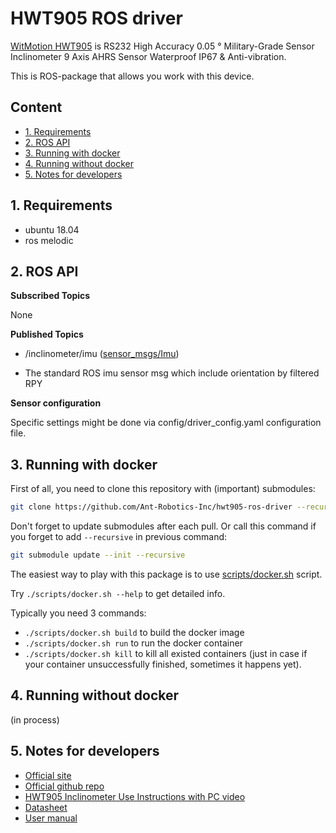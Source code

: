 # HWT905 ROS driver

[WitMotion HWT905](https://www.wit-motion.com/9-axis/witmotion-hwt905-rs232-high.html) is RS232 High Accuracy 0.05 ° Military-Grade Sensor Inclinometer 9 Axis AHRS Sensor Waterproof IP67 & Anti-vibration.

This is ROS-package that allows you work with this device.

## Content
  - [1. Requirements](#1-requirements)
  - [2. ROS API](#2-ros-api)
  - [3. Running with docker](#3-running-with-docker)
  - [4. Running without docker](#4-running-without-docker)
  - [5. Notes for developers](#5-notes-for-developers)

## 1. Requirements

- ubuntu 18.04
- ros melodic

## 2. ROS API

**Subscribed Topics**

None

**Published Topics**

- /inclinometer/imu ([sensor_msgs/Imu](http://docs.ros.org/en/melodic/api/sensor_msgs/html/msg/Imu.html))
* The standard ROS imu sensor msg which include orientation by filtered RPY

**Sensor configuration**

Specific settings might be done via config/driver_config.yaml configuration file.

## 3. Running with docker

First of all, you need to clone this repository with (important) submodules:

```bash
git clone https://github.com/Ant-Robotics-Inc/hwt905-ros-driver --recursive
```

Don't forget to update submodules after each pull. Or call this command if you forget to add `--recursive` in previous command:

```bash
git submodule update --init --recursive
```

The easiest way to play with this package is to use [scripts/docker.sh](scripts/docker.sh) script.

Try `./scripts/docker.sh --help` to get detailed info.

Typically you need 3 commands:
- `./scripts/docker.sh build` to build the docker image
- `./scripts/docker.sh run` to run the docker container
- `./scripts/docker.sh kill` to kill all existed containers (just in case if your container unsuccessfully finished, sometimes it happens yet).

## 4. Running without docker

(in process)

## 5. Notes for developers

- [Official site](https://www.wit-motion.com/9-axis/witmotion-hwt905-rs232-high.html)
- [Official github repo](https://github.com/WITMOTION/HWT905-RS232)
- [HWT905 Inclinometer Use Instructions with PC video](https://youtu.be/yDCIK_ZQ0DE)
- [Datasheet](https://github.com/WITMOTION/HWT905-RS232/blob/master/HWT905%20RS232%20Datasheet.pdf)
- [User manual](https://github.com/WITMOTION/HWT905-RS232/blob/master/HWT905%20RS232%20Manual.pdf)

